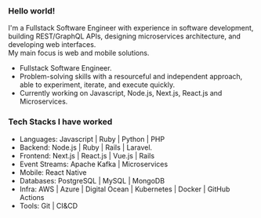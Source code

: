 
### Hello world!

I'm a Fullstack Software Engineer with experience in software development, building REST/GraphQL APIs, designing microservices architecture, and developing web interfaces.<br />
My main focus is web and mobile solutions.

- Fullstack Software Engineer.
- Problem-solving skills with a resourceful and independent approach, able to experiment, iterate, and execute quickly.
- Currently working on Javascript, Node.js, Next.js, React.js and Microservices.

### Tech Stacks I have worked
- Languages: Javascript | Ruby | Python | PHP
- Backend: Node.js | Ruby | Rails | Laravel.
- Frontend: Next.js | React.js | Vue.js | Rails
- Event Streams: Apache Kafka | Microservices
- Mobile: React Native
- Databases: PostgreSQL | MySQL | MongoDB
- Infra: AWS | Azure | Digital Ocean | Kubernetes | Docker | GitHub Actions
- Tools: Git | CI&CD
